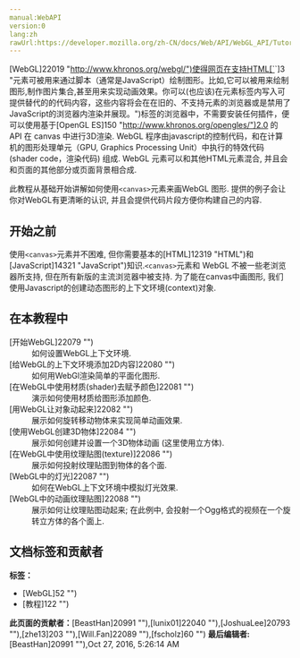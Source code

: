 ```yaml
---
manual:WebAPI
version:0
lang:zh
rawUrl:https://developer.mozilla.org/zh-CN/docs/Web/API/WebGL_API/Tutorial
---
```







[WebGL]22019 "http://www.khronos.org/webgl/")使得网页在支持HTML[`<canvas>`]3 "<canvas>元素可被用来通过脚本（通常是JavaScript）绘制图形。比如,它可以被用来绘制图形,制作图片集合,甚至用来实现动画效果。你可以(也应该)在元素标签内写入可提供替代的的代码内容，这些内容将会在在旧的、不支持<canvas>元素的浏览器或是禁用了JavaScript的浏览器内渲染并展现。")标签的浏览器中，不需要安装任何插件，便可以使用基于[OpenGL ES]150 "http://www.khronos.org/opengles/")2.0 的 API 在 canvas 中进行3D渲染. WebGL 程序由javascript的控制代码，和在计算机的图形处理单元（GPU, Graphics Processing Unit）中执行的特效代码(shader code，渲染代码) 组成. WebGL 元素可以和其他HTML元素混合, 并且会和页面的其他部分或页面背景相合成.




此教程从基础开始讲解如何使用`<canvas>`元素来画WebGL 图形. 提供的例子会让你对WebGL有更清晰的认识, 并且会提供代码片段方便你构建自己的内容.


## 开始之前<a name="开始之前"></a>


使用`<canvas>`元素并不困难, 但你需要基本的[HTML]12319 "HTML")和[JavaScript]14321 "JavaScript")知识.`<canvas>`元素和 WebGL 不被一些老浏览器所支持, 但在所有新版的主流浏览器中被支持. 为了能在canvas中画图形, 我们使用Javascript的创建动态图形的上下文环境(context)对象.


## 在本教程中<a name="在本教程中"></a>
<dl><dt id=''>[开始WebGL]22079 "")</dt><dd>如何设置WebGL上下文环境.</dd><dt id=''>[给WebGL的上下文环境添加2D内容]22080 "")</dt><dd>如何用WebGl渲染简单的平面化图形.</dd><dt id=''>[在WebGL中使用材质(shader)去赋予颜色]22081 "")</dt><dd>演示如何使用材质给图形添加颜色.</dd><dt id=''>[用WebGL让对象动起来]22082 "")</dt><dd>展示如何旋转移动物体来实现简单动画效果.</dd><dt id=''>[使用WebGL创建3D物体]22084 "")</dt><dd>展示如何创建并设置一个3D物体动画 (这里使用立方体).</dd><dt id=''>[在WebGL中使用纹理贴图(texture)]22086 "")</dt><dd>展示如何投射纹理贴图到物体的各个面.</dd><dt id=''>[WebGL中的灯光]22087 "")</dt><dd>如何在WebGL上下文环境中模拟灯光效果.</dd><dt id=''>[WebGL中的动画纹理贴图]22088 "")</dt><dd>展示如何让纹理贴图动起来; 在此例中, 会投射一个Ogg格式的视频在一个旋转立方体的各个面上.</dd></dl>


## 文档标签和贡献者
**标签：**
* [WebGL]52 "")
* [教程]122 "")

**此页面的贡献者：**[BeastHan]20991 ""),[lunix01]22040 ""),[JoshuaLee]20793 ""),[zhe13]203 ""),[Will.Fan]22089 ""),[fscholz]60 "")
**最后编辑者:**[BeastHan]20991 ""),<time>Oct 27, 2016, 5:26:14 AM</time>


